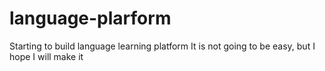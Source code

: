 # language-plarform
Starting to build language learning platform 
It is not going to be easy, but I hope I will make it
